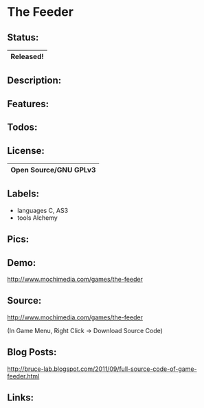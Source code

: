 # The Feeder #


## Status: ##

|Released!|
|:--------|

## Description: ##

## Features: ##

## Todos: ##

## License: ##

|Open Source/GNU GPLv3|
|:--------------------|

## Labels: ##
  * languages C, AS3
  * tools Alchemy
## Pics: ##

## Demo: ##
http://www.mochimedia.com/games/the-feeder

## Source: ##
http://www.mochimedia.com/games/the-feeder

(In Game Menu, Right Click -> Download Source Code)

## Blog Posts: ##
http://bruce-lab.blogspot.com/2011/09/full-source-code-of-game-feeder.html

## Links: ##